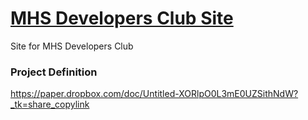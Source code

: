 # [MHS Developers Club Site](https://mhsdev.club)
Site for MHS Developers Club

### Project Definition
https://paper.dropbox.com/doc/Untitled-XORlpO0L3mE0UZSithNdW?_tk=share_copylink